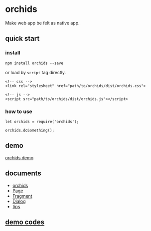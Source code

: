# orchids

Make web app be felt as native app.

## quick start

### install

```
npm install orchids --save
```

or load by `script` tag directly.

```
<!-- css -->
<link rel="stylesheet" href="path/to/orchids/dist/orchids.css">

<!-- js -->
<script src="path/to/orchids/dist/orchids.js"></script>
```

### how to use

```
let orchids = require('orchids');

orchids.doSomething();
```

## demo

[orchids demo](http://senntyou.github.io/orchids/)

## documents

* [orchids](docsrchids.md)
* [Page](docsage.md)
* [Fragment](docsragment.md)
* [Dialog](docsialog.md)
* [tips](docsips.md)

## [demo codes](demo/)
